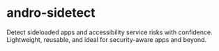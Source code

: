 # andro-sidetect
Detect sideloaded apps and accessibility service risks with confidence. Lightweight, reusable, and ideal for security-aware apps and beyond.
